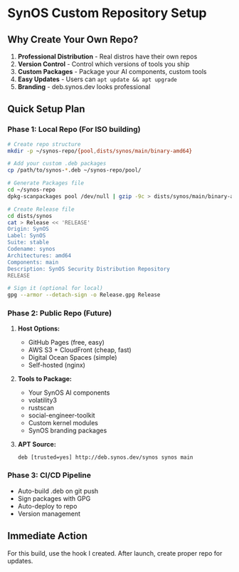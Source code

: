 # SynOS Custom Repository Setup

## Why Create Your Own Repo?

1. **Professional Distribution** - Real distros have their own repos
2. **Version Control** - Control which versions of tools you ship
3. **Custom Packages** - Package your AI components, custom tools
4. **Easy Updates** - Users can `apt update && apt upgrade`
5. **Branding** - deb.synos.dev looks professional

## Quick Setup Plan

### Phase 1: Local Repo (For ISO building)
```bash
# Create repo structure
mkdir -p ~/synos-repo/{pool,dists/synos/main/binary-amd64}

# Add your custom .deb packages
cp /path/to/synos-*.deb ~/synos-repo/pool/

# Generate Packages file
cd ~/synos-repo
dpkg-scanpackages pool /dev/null | gzip -9c > dists/synos/main/binary-amd64/Packages.gz

# Create Release file
cd dists/synos
cat > Release << 'RELEASE'
Origin: SynOS
Label: SynOS
Suite: stable
Codename: synos
Architectures: amd64
Components: main
Description: SynOS Security Distribution Repository
RELEASE

# Sign it (optional for local)
gpg --armor --detach-sign -o Release.gpg Release
```

### Phase 2: Public Repo (Future)
1. **Host Options:**
   - GitHub Pages (free, easy)
   - AWS S3 + CloudFront (cheap, fast)
   - Digital Ocean Spaces (simple)
   - Self-hosted (nginx)

2. **Tools to Package:**
   - Your SynOS AI components
   - volatility3
   - rustscan  
   - social-engineer-toolkit
   - Custom kernel modules
   - SynOS branding packages

3. **APT Source:**
   ```
   deb [trusted=yes] http://deb.synos.dev/synos synos main
   ```

### Phase 3: CI/CD Pipeline
- Auto-build .deb on git push
- Sign packages with GPG
- Auto-deploy to repo
- Version management

## Immediate Action

For this build, use the hook I created. After launch, create proper repo for updates.
